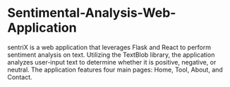 # Sentimental-Analysis-Web-Application
sentriX is a web application that leverages Flask and React to perform sentiment analysis on text. Utilizing the TextBlob library, the application analyzes user-input text to determine whether it is positive, negative, or neutral. The application features four main pages: Home, Tool, About, and Contact. 
